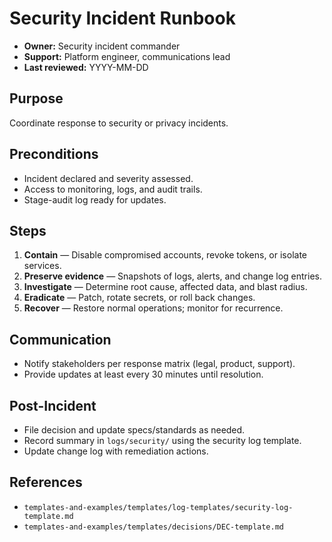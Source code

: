 # Security Incident Runbook

- **Owner:** Security incident commander
- **Support:** Platform engineer, communications lead
- **Last reviewed:** YYYY-MM-DD

## Purpose
Coordinate response to security or privacy incidents.

## Preconditions
- Incident declared and severity assessed.
- Access to monitoring, logs, and audit trails.
- Stage-audit log ready for updates.

## Steps
1. **Contain** — Disable compromised accounts, revoke tokens, or isolate
   services.
2. **Preserve evidence** — Snapshots of logs, alerts, and change log entries.
3. **Investigate** — Determine root cause, affected data, and blast radius.
4. **Eradicate** — Patch, rotate secrets, or roll back changes.
5. **Recover** — Restore normal operations; monitor for recurrence.

## Communication
- Notify stakeholders per response matrix (legal, product, support).
- Provide updates at least every 30 minutes until resolution.

## Post-Incident
- File decision and update specs/standards as needed.
- Record summary in `logs/security/` using the security log template.
- Update change log with remediation actions.

## References
- `templates-and-examples/templates/log-templates/security-log-template.md`
- `templates-and-examples/templates/decisions/DEC-template.md`
